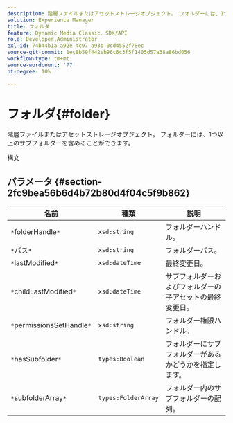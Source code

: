 ```yaml
---
description: 階層ファイルまたはアセットストレージオブジェクト。 フォルダーには、1つ以上のサブフォルダーを含めることができます。
solution: Experience Manager
title: フォルダ
feature: Dynamic Media Classic、SDK/API
role: Developer,Administrator
exl-id: 74b44b1a-a92e-4c97-a93b-0cd4552f78ec
source-git-commit: 1ec8b59f442eb96c6c3f5f1405d57a38a86bd056
workflow-type: tm+mt
source-wordcount: '77'
ht-degree: 10%

---
```


# フォルダ{#folder}

階層ファイルまたはアセットストレージオブジェクト。 フォルダーには、1つ以上のサブフォルダーを含めることができます。

構文

## パラメータ {#section-2fc9bea56b6d4b72b80d4f04c5f9b862}

| 名前 | 種類 | 説明 |
|---|---|---|
| `*`folderHandle`*` | `xsd:string` | フォルダーハンドル。 |
| `*`パス`*` | `xsd:string` | フォルダーパス。 |
| `*`lastModified`*` | `xsd:dateTime` | 最終変更日。 |
| `*`childLastModified`*` | `xsd:dateTime` | サブフォルダーおよびフォルダーの子アセットの最終変更日。 |
| `*`permissionsSetHandle`*` | `xsd:string` | フォルダー権限ハンドル。 |
| `*`hasSubfolder`*` | `types:Boolean` | フォルダーにサブフォルダーがあるかどうかを指定します。 |
| `*`subfolderArray`*` | `types:FolderArray` | フォルダー内のサブフォルダーの配列。 |
